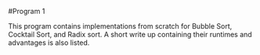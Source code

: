 #Program 1

This program contains implementations from scratch for Bubble Sort, Cocktail Sort, and Radix sort. A short write up containing their runtimes and advantages is also listed.
